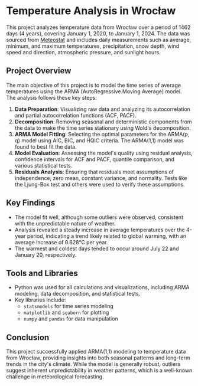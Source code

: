 
# Temperature Analysis in Wrocław

This project analyzes temperature data from Wrocław over a period of 1462 days (4 years), covering January 1, 2020, to January 1, 2024. The data was sourced from [Meteostat](https://meteostat.net/en/place/pl/wrocaw?s=12424&t=2020-01-01/2024-01-01) and includes daily measurements such as average, minimum, and maximum temperatures, precipitation, snow depth, wind speed and direction, atmospheric pressure, and sunlight hours.

## Project Overview

The main objective of this project is to model the time series of average temperatures using the ARMA (AutoRegressive Moving Average) model. The analysis follows these key steps:
1. **Data Preparation**: Visualizing raw data and analyzing its autocorrelation and partial autocorrelation functions (ACF, PACF).
2. **Decomposition**: Removing seasonal and deterministic components from the data to make the time series stationary using Wold's decomposition.
3. **ARMA Model Fitting**: Selecting the optimal parameters for the ARMA(p, q) model using AIC, BIC, and HQIC criteria. The ARMA(1,1) model was found to best fit the data.
4. **Model Evaluation**: Assessing the model's quality using residual analysis, confidence intervals for ACF and PACF, quantile comparison, and various statistical tests.
5. **Residuals Analysis**: Ensuring that residuals meet assumptions of independence, zero mean, constant variance, and normality. Tests like the Ljung-Box test and others were used to verify these assumptions.

## Key Findings
- The model fit well, although some outliers were observed, consistent with the unpredictable nature of weather.
- Analysis revealed a steady increase in average temperatures over the 4-year period, indicating a trend likely related to global warming, with an average increase of 0.628°C per year.
- The warmest and coldest days tended to occur around July 22 and January 20, respectively.

## Tools and Libraries
- Python was used for all calculations and visualizations, including ARMA modeling, data decomposition, and statistical tests.
- Key libraries include: 
  - `statsmodels` for time series modeling
  - `matplotlib` and `seaborn` for plotting
  - `numpy` and `pandas` for data manipulation

## Conclusion
This project successfully applied ARMA(1,1) modeling to temperature data from Wrocław, providing insights into both seasonal patterns and long-term trends in the city's climate. While the model is generally robust, outliers suggest inherent unpredictability in weather patterns, which is a well-known challenge in meteorological forecasting.
